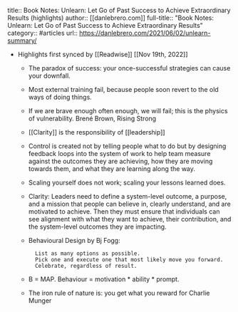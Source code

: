 title:: Book Notes: Unlearn: Let Go of Past Success to Achieve Extraordinary Results (highlights)
author:: [[danlebrero.com]]
full-title:: "Book Notes: Unlearn: Let Go of Past Success to Achieve Extraordinary Results"
category:: #articles
url:: https://danlebrero.com/2021/06/02/unlearn-summary/

- Highlights first synced by [[Readwise]] [[Nov 19th, 2022]]
	- The paradox of success: your once-successful strategies can cause your downfall.
	- Most external training fail, because people soon revert to the old ways of doing things.
	- If we are brave enough often enough, we will fail; this is the physics of vulnerability. Brené Brown, Rising Strong
	- [[Clarity]] is the responsibility of [[leadership]]
	- Control is created not by telling people what to do but by designing feedback loops into the system of work to help team measure against the outcomes they are achieving, how they are moving towards them, and what they are learning along the way.
	- Scaling yourself does not work; scaling your lessons learned does.
	- Clarity: Leaders need to define a system-level outcome, a purpose, and a mission that people can believe in, clearly understand, and are motivated to achieve. Then they must ensure that individuals can see alignment with what they want to achieve, their contribution, and the system-level outcomes they are impacting.
	- Behavioural Design by Bj Fogg:
	      
	        List as many options as possible.
	        Pick one and execute one that most likely move you forward.
	        Celebrate, regardless of result.
	- B = MAP. Behaviour = motivation * ability * prompt.
	- The iron rule of nature is: you get what you reward for Charlie Munger